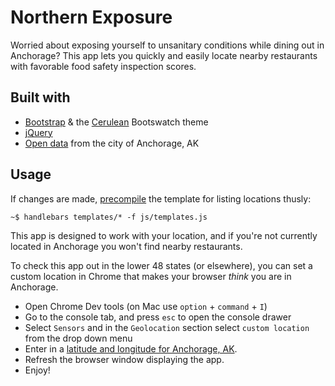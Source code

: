 # Northern Exposure

Worried about exposing yourself to unsanitary conditions while dining out in Anchorage? This app lets you quickly and easily locate nearby restaurants with favorable food safety inspection scores.

## Built with

* [Bootstrap](http://getbootstrap.com/) & the [Cerulean](https://bootswatch.com/cerulean/) Bootswatch theme
* [jQuery](https://jquery.com/)
* [Open data](https://data.muni.org/Public-Health/Restaurant-and-Food-Inspections/6sdz-r9ba) from the city of Anchorage, AK

## Usage

If changes are made, [precompile](http://handlebarsjs.com/precompilation.html) the template for listing locations thusly:

```
~$ handlebars templates/* -f js/templates.js
```

This app is designed to work with your location, and if you're not currently located in Anchorage you won't find nearby restaurants.

To check this app out in the lower 48 states (or elsewhere), you can set a custom location in Chrome that makes your browser _think_ you are in Anchorage.

* Open Chrome Dev tools (on Mac use `option` + `command` + `I`)
* Go to the console tab, and press `esc` to open the console drawer
* Select `Sensors` and in the `Geolocation` section select `custom location` from the drop down menu
* Enter in a [latitude and longitude for Anchorage, AK](http://www.latlong.net/).
* Refresh the browser window displaying the app.
* Enjoy!
